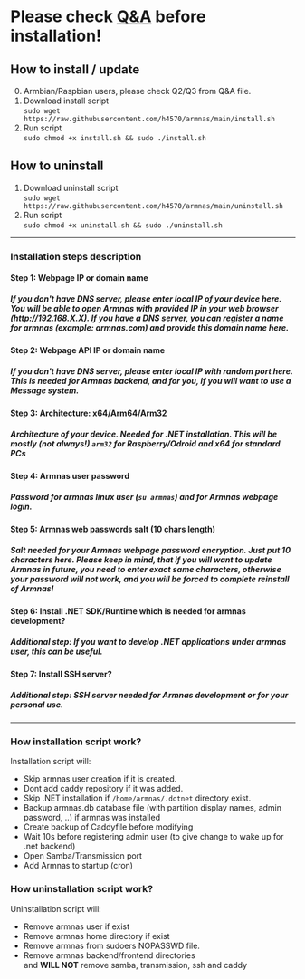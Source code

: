 # Please check [Q&A](https://github.com/h4570/armnas/blob/main/docs/q&a.md) before installation!  


## How to install / update
0. Armbian/Raspbian users, please check Q2/Q3 from Q&A file.
1. Download install script  
`sudo wget https://raw.githubusercontent.com/h4570/armnas/main/install.sh`
2. Run script  
`sudo chmod +x install.sh && sudo ./install.sh`

## How to uninstall
1. Download uninstall script  
`sudo wget https://raw.githubusercontent.com/h4570/armnas/main/uninstall.sh`
2. Run script  
`sudo chmod +x uninstall.sh && sudo ./uninstall.sh`

<hr>

### Installation steps description

#### Step 1: Webpage IP or domain name
##### If you don't have DNS server, please enter local IP of your device here. You will be able to open Armnas with provided IP in your web browser (http://192.168.X.X). If you have a DNS server, you can register a name for armnas (example: armnas.com) and provide this domain name here.

#### Step 2: Webpage API IP or domain name
##### If you don't have DNS server, please enter local IP with random port here. This is needed for Armnas backend, and for you, if you will want to use a Message system.

#### Step 3: Architecture: x64/Arm64/Arm32
##### Architecture of your device. Needed for .NET installation. This will be mostly **(not always!)** `arm32` for Raspberry/Odroid and x64 for standard PCs

#### Step 4: Armnas user password
##### Password for armnas linux user (`su armnas`) and for Armnas webpage login.

#### Step 5: Armnas web passwords salt (10 chars length)
##### Salt needed for your Armnas webpage password encryption. Just put 10 characters here. Please keep in mind, that if you will want to update Armnas in future, you need to enter exact same characters, otherwise your password will not work, and you will be forced to complete reinstall of Armnas!

#### Step 6: Install .NET SDK/Runtime which is needed for armnas development?
##### Additional step: If you want to develop .NET applications under armnas user, this can be useful.

#### Step 7: Install SSH server?
##### Additional step: SSH server needed for Armnas development or for your personal use.

<hr>

### How installation script work?

Installation script will:
- Skip armnas user creation if it is created. 
- Dont add caddy repository if it was added. 
- Skip .NET installation if `/home/armnas/.dotnet` directory exist. 
- Backup armnas.db database file (with partition display names, admin password, ..) if armnas was installed
- Create backup of Caddyfile before modifying
- Wait 10s before registering admin user (to give change to wake up for .net backend)
- Open Samba/Transmission port
- Add Armnas to startup (cron)

### How uninstallation script work?

Uninstallation script will: 
- Remove armnas user if exist 
- Remove armnas home directory if exist 
- Remove armnas from sudoers NOPASSWD file. 
- Remove armnas backend/frontend directories  
and **WILL NOT** remove samba, transmission, ssh and caddy
